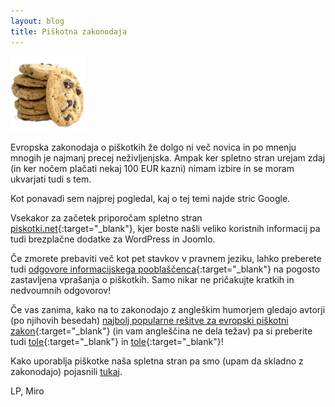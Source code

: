 ```yaml
---
layout: blog
title: Piškotna zakonodaja
---
```


<img src="/images/posts/cookies.gif" alt="Piškotki" style="height:120px; width:auto">

Evropska zakonodaja o piškotkih že dolgo ni več novica
in po mnenju mnogih je najmanj precej neživljenjska. 
Ampak ker spletno stran urejam zdaj (in ker nočem plačati
nekaj 100 EUR kazni) nimam izbire in se moram ukvarjati tudi s tem.

<!--more-->

Kot ponavadi sem najprej pogledal, kaj o tej temi najde stric Google.

Vsekakor za začetek priporočam spletno stran
[piskotki.net](http://piskotki.net/){:target="_blank"}, 
kjer boste našli veliko koristnih informacij pa tudi brezplačne dodatke za 
WordPress in Joomlo. 

Če zmorete prebaviti več kot pet stavkov v pravnem jeziku, lahko preberete tudi
[odgovore informacijskega pooblaščenca](https://www.ip-rs.si/varstvo-osebnih-podatkov/informacijske-tehnologije-in-osebni-podatki/piskotki-odgovori-na-pogosta-vprasanja/){:target="_blank"}
na pogosto zastavljena vprašanja o piškotkih. Samo nikar ne pričakujte kratkih in nedvoumnih odgovorov!

Če vas zanima, kako na to zakonodajo z angleškim humorjem gledajo avtorji (po njihovih besedah) 
[najbolj popularne rešitve za evropski piškotni zakon](https://silktide.com/tools/cookie-consent/){:target="_blank"}
(in vam angleščina ne dela težav) pa si preberite tudi
[tole](https://silktide.com/why-the-cookie-law-is-total-clownshoes/){:target="_blank"} in
[tole](https://silktide.com/the-stupid-cookie-law-is-dead-at-last/){:target="_blank"}!

Kako uporablja piškotke naša spletna stran pa smo (upam da skladno z zakonodajo) pojasnili 
[tukaj](/opodjetju/piskotki.html).

LP, Miro
